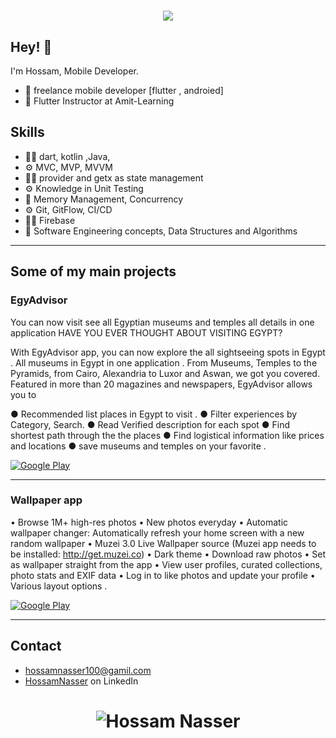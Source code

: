 
<h1 align="center">
  <img src="https://readme-typing-svg.herokuapp.com?size=40&duration=3500&color=A322CA&center=true&vCenter=true&width=820&height=100&lines=Hossam+Nasser;Mobile+developer+(Flutter+%7C+Android)" />
</h1>

## Hey! 👋
I'm Hossam, Mobile Developer.

- 🧭 freelance mobile developer [flutter , androied]
- 🧭 Flutter Instructor at Amit-Learning 
 

## Skills
-	👨‍💻 dart, kotlin ,Java, 
-	⚙️ MVC, MVP,  MVVM 
-	👨‍💻 provider and getx as state management 
-	⚙️ Knowledge in Unit Testing
-	💽 Memory Management, Concurrency 
-	⚙️ Git, GitFlow, CI/CD
-	👨‍💻 Firebase
-	💽 Software Engineering concepts, Data Structures and Algorithms

<hr>
  
## Some of my main projects

### EgyAdvisor 

You can now visit see all Egyptian museums and temples all details in one application
HAVE YOU EVER THOUGHT ABOUT VISITING EGYPT?

With EgyAdvisor app, you can now explore the all sightseeing spots in Egypt . All museums in Egypt in one application . From Museums, Temples to the Pyramids, from Cairo, Alexandria to Luxor and Aswan, we got you covered.
Featured in more than 20 magazines and newspapers, EgyAdvisor allows you to

● Recommended list places in Egypt to visit .
● Filter experiences by Category, Search.
● Read Verified description for each spot
● Find shortest path through the the places 
● Find logistical information like prices and locations
● save museums and temples on your favorite
.<br />

<p><a href="https://play.google.com/store/apps/details?id=com.hn.misr.EgyAdvisor" target="_blank"><img alt="Google Play" src="https://img.shields.io/badge/Get%20it%20on%20google%20play-blue.svg?style=for-the-badge&logo=google-play" /></a> </a><p>
  
<hr>

### Wallpaper app

• Browse 1M+ high-res photos
• New photos everyday
• Automatic wallpaper changer: Automatically refresh your home screen with a new random wallpaper
• Muzei 3.0 Live Wallpaper source (Muzei app needs to be installed: http://get.muzei.co)
• Dark theme
• Download raw photos
• Set as wallpaper straight from the app
• View user profiles, curated collections, photo stats and EXIF data
• Log in to like photos and update your profile
• Various layout options
.<br />


<p><a href="https://play.google.com/store/apps/details?id=com.developer.arsltech.pexelwallpaper" target="_blank"><img alt="Google Play" src="https://img.shields.io/badge/Get%20it%20on%20google%20play-blue.svg?style=for-the-badge&logo=google-play" /></a> </a><p>
 
<hr>

## Contact
- [hossamnasser100@gamil.com](mailto:hossamnasser100@gamil.com)
- [HossamNasser](https://www.linkedin.com/in/hossam-nasser-830202204/) on LinkedIn



<h1 align="center">
  <img src="https://github-readme-stats.vercel.app/api?username=Hossam-Nasser&show_icons=true&theme=radical" alt="Hossam Nasser" />
</h1>

